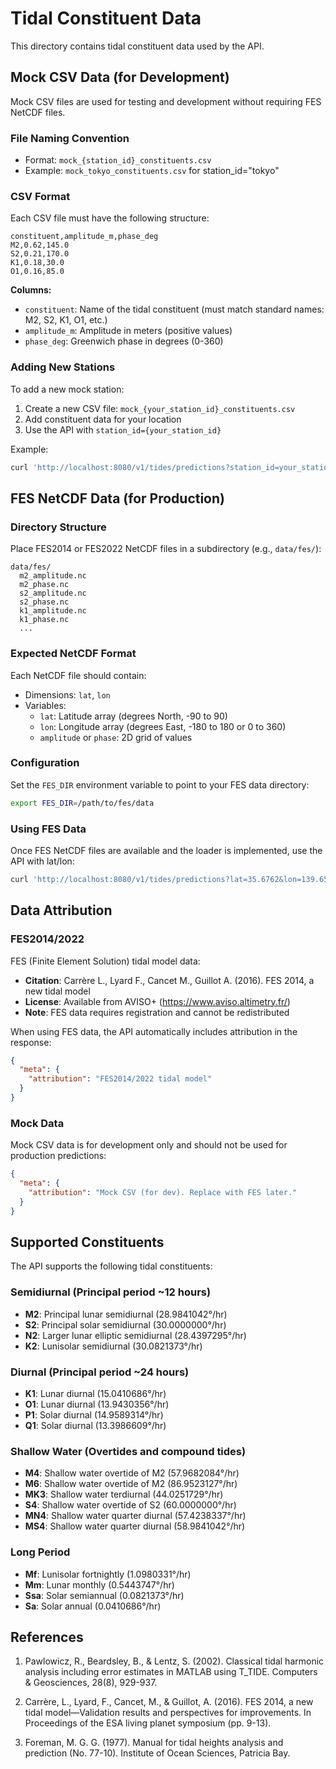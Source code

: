# Tidal Constituent Data

This directory contains tidal constituent data used by the API.

## Mock CSV Data (for Development)

Mock CSV files are used for testing and development without requiring FES NetCDF files.

### File Naming Convention

- Format: `mock_{station_id}_constituents.csv`
- Example: `mock_tokyo_constituents.csv` for station_id="tokyo"

### CSV Format

Each CSV file must have the following structure:

```csv
constituent,amplitude_m,phase_deg
M2,0.62,145.0
S2,0.21,170.0
K1,0.18,30.0
O1,0.16,85.0
```

**Columns:**
- `constituent`: Name of the tidal constituent (must match standard names: M2, S2, K1, O1, etc.)
- `amplitude_m`: Amplitude in meters (positive values)
- `phase_deg`: Greenwich phase in degrees (0-360)

### Adding New Stations

To add a new mock station:

1. Create a new CSV file: `mock_{your_station_id}_constituents.csv`
2. Add constituent data for your location
3. Use the API with `station_id={your_station_id}`

Example:
```bash
curl 'http://localhost:8080/v1/tides/predictions?station_id=your_station_id&start=2025-10-21T00:00:00Z&end=2025-10-21T12:00:00Z&interval=10m'
```

## FES NetCDF Data (for Production)

### Directory Structure

Place FES2014 or FES2022 NetCDF files in a subdirectory (e.g., `data/fes/`):

```
data/fes/
  m2_amplitude.nc
  m2_phase.nc
  s2_amplitude.nc
  s2_phase.nc
  k1_amplitude.nc
  k1_phase.nc
  ...
```

### Expected NetCDF Format

Each NetCDF file should contain:
- Dimensions: `lat`, `lon`
- Variables:
  - `lat`: Latitude array (degrees North, -90 to 90)
  - `lon`: Longitude array (degrees East, -180 to 180 or 0 to 360)
  - `amplitude` or `phase`: 2D grid of values

### Configuration

Set the `FES_DIR` environment variable to point to your FES data directory:

```bash
export FES_DIR=/path/to/fes/data
```

### Using FES Data

Once FES NetCDF files are available and the loader is implemented, use the API with lat/lon:

```bash
curl 'http://localhost:8080/v1/tides/predictions?lat=35.6762&lon=139.6503&start=2025-10-21T00:00:00Z&end=2025-10-21T12:00:00Z&interval=10m'
```

## Data Attribution

### FES2014/2022

FES (Finite Element Solution) tidal model data:
- **Citation**: Carrère L., Lyard F., Cancet M., Guillot A. (2016). FES 2014, a new tidal model
- **License**: Available from AVISO+ (https://www.aviso.altimetry.fr/)
- **Note**: FES data requires registration and cannot be redistributed

When using FES data, the API automatically includes attribution in the response:

```json
{
  "meta": {
    "attribution": "FES2014/2022 tidal model"
  }
}
```

### Mock Data

Mock CSV data is for development only and should not be used for production predictions:

```json
{
  "meta": {
    "attribution": "Mock CSV (for dev). Replace with FES later."
  }
}
```

## Supported Constituents

The API supports the following tidal constituents:

### Semidiurnal (Principal period ~12 hours)
- **M2**: Principal lunar semidiurnal (28.9841042°/hr)
- **S2**: Principal solar semidiurnal (30.0000000°/hr)
- **N2**: Larger lunar elliptic semidiurnal (28.4397295°/hr)
- **K2**: Lunisolar semidiurnal (30.0821373°/hr)

### Diurnal (Principal period ~24 hours)
- **K1**: Lunar diurnal (15.0410686°/hr)
- **O1**: Lunar diurnal (13.9430356°/hr)
- **P1**: Solar diurnal (14.9589314°/hr)
- **Q1**: Solar diurnal (13.3986609°/hr)

### Shallow Water (Overtides and compound tides)
- **M4**: Shallow water overtide of M2 (57.9682084°/hr)
- **M6**: Shallow water overtide of M2 (86.9523127°/hr)
- **MK3**: Shallow water terdiurnal (44.0251729°/hr)
- **S4**: Shallow water overtide of S2 (60.0000000°/hr)
- **MN4**: Shallow water quarter diurnal (57.4238337°/hr)
- **MS4**: Shallow water quarter diurnal (58.9841042°/hr)

### Long Period
- **Mf**: Lunisolar fortnightly (1.0980331°/hr)
- **Mm**: Lunar monthly (0.5443747°/hr)
- **Ssa**: Solar semiannual (0.0821373°/hr)
- **Sa**: Solar annual (0.0410686°/hr)

## References

1. Pawlowicz, R., Beardsley, B., & Lentz, S. (2002). Classical tidal harmonic analysis including error estimates in MATLAB using T_TIDE. Computers & Geosciences, 28(8), 929-937.

2. Carrère, L., Lyard, F., Cancet, M., & Guillot, A. (2016). FES 2014, a new tidal model—Validation results and perspectives for improvements. In Proceedings of the ESA living planet symposium (pp. 9-13).

3. Foreman, M. G. G. (1977). Manual for tidal heights analysis and prediction (No. 77-10). Institute of Ocean Sciences, Patricia Bay.

